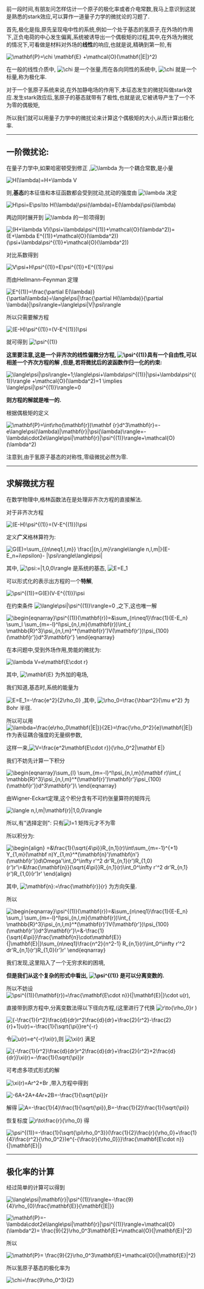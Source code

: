 前一段时间,有朋友问怎样估计一个原子的极化率或者介电常数,我马上意识到这就是熟悉的stark效应,可以算作一道量子力学的微扰论的习题了.

首先,极化是指,原先呈现电中性的系统,例如一个处于基态的氢原子,在外场的作用下,正负电荷的中心发生偏离,系统被诱导出一个偶极矩的过程,其中,在外场为微扰的情况下,可看做是材料对外场的**线性**的响应,也就是说,精确到第一阶,有

![\mathbf{P}=\chi \mathbf{E} +\mathcal{O}(\mathbf{|E|}^2)](https://www.zhihu.com/equation?tex=%5Cmathbf%7BP%7D%3D%5Cchi+%5Cmathbf%7BE%7D+%2B%5Cmathcal%7BO%7D%28%5Cmathbf%7B%7CE%7C%7D%5E2%29)

在一般的线性介质中, ![\chi](https://www.zhihu.com/equation?tex=%5Cchi) 是一个张量,而在各向同性的系统中, ![\chi](https://www.zhihu.com/equation?tex=%5Cchi) 就是一个标量,称为极化率.

对于一个氢原子系统来说,在外加静电场的作用下,本征态发生的微扰叫做stark效应.发生stark效应后,氢原子的基态就带有了极性,也就是说,它被诱导产生了一个不为零的偶极矩,

所以我们就可以用量子力学中的微扰论来计算这个偶极矩的大小,从而计算出极化率.

------

## **一阶微扰论:**

在量子力学中,如果哈密顿受到修正 ,![\lambda](https://www.zhihu.com/equation?tex=%5Clambda) 为一个耦合常数,是小量

![H(\lambda)=H+\lambda V](https://www.zhihu.com/equation?tex=H%28%5Clambda%29%3DH%2B%5Clambda+V)

则,**基态**的本征值和本征函数都会受到扰动,扰动的强度由 ![\lambda](https://www.zhihu.com/equation?tex=%5Clambda) 决定

![H\psi=E\psi\to H(\lambda)\psi(\lambda)=E(\lambda)\psi(\lambda)](https://www.zhihu.com/equation?tex=H%5Cpsi%3DE%5Cpsi%5Cto+H%28%5Clambda%29%5Cpsi%28%5Clambda%29%3DE%28%5Clambda%29%5Cpsi%28%5Clambda%29)

两边同时展开到 ![\lambda](https://www.zhihu.com/equation?tex=%5Clambda) 的一阶项得到

![(H+\lambda V)(\psi+\lambda\psi^{(1)}+\mathcal{O}(\lambda^2))=(E+\lambda E^{(1)}+\mathcal{O}(\lambda^2))(\psi+\lambda\psi^{(1)}+\mathcal{O}(\lambda^2))](https://www.zhihu.com/equation?tex=%28H%2B%5Clambda+V%29%28%5Cpsi%2B%5Clambda%5Cpsi%5E%7B%281%29%7D%2B%5Cmathcal%7BO%7D%28%5Clambda%5E2%29%29%3D%28E%2B%5Clambda+E%5E%7B%281%29%7D%2B%5Cmathcal%7BO%7D%28%5Clambda%5E2%29%29%28%5Cpsi%2B%5Clambda%5Cpsi%5E%7B%281%29%7D%2B%5Cmathcal%7BO%7D%28%5Clambda%5E2%29%29)

对比系数得到

![V\psi+H\psi^{(1)}=E\psi^{(1)}+E^{(1)}\psi](https://www.zhihu.com/equation?tex=V%5Cpsi%2BH%5Cpsi%5E%7B%281%29%7D%3DE%5Cpsi%5E%7B%281%29%7D%2BE%5E%7B%281%29%7D%5Cpsi)

而由Hellmann–Feynman 定理

![E^{(1)}=\frac{\partial E(\lambda)}{\partial\lambda}=\langle\psi|\frac{\partial H(\lambda)}{\partial \lambda}|\psi\rangle=\langle\psi|V|\psi\rangle](https://www.zhihu.com/equation?tex=E%5E%7B%281%29%7D%3D%5Cfrac%7B%5Cpartial+E%28%5Clambda%29%7D%7B%5Cpartial%5Clambda%7D%3D%5Clangle%5Cpsi%7C%5Cfrac%7B%5Cpartial+H%28%5Clambda%29%7D%7B%5Cpartial+%5Clambda%7D%7C%5Cpsi%5Crangle%3D%5Clangle%5Cpsi%7CV%7C%5Cpsi%5Crangle)

所以只需要解方程

![(E-H)\psi^{(1)}=(V-E^{(1)})\psi](https://www.zhihu.com/equation?tex=%28E-H%29%5Cpsi%5E%7B%281%29%7D%3D%28V-E%5E%7B%281%29%7D%29%5Cpsi)

就可得到 ![\psi^{(1)}](https://www.zhihu.com/equation?tex=%5Cpsi%5E%7B%281%29%7D)

**这里要注意,这是一个非齐次的线性偏微分方程, ![\psi^{(1)}](https://www.zhihu.com/equation?tex=%5Cpsi%5E%7B%281%29%7D)具有一个自由性,可以相差一个齐次方程的解** **,但是,若将微扰后的波函数作归一化的约束:**

![\langle\psi|\psi\rangle=1;\langle\psi+\lambda\psi^{(1)}|\psi+\lambda\psi^{(1)}\rangle +\mathcal{O}(\lambda^2)=1 \implies \langle\psi|\psi^{(1)}\rangle=0](https://www.zhihu.com/equation?tex=%5Clangle%5Cpsi%7C%5Cpsi%5Crangle%3D1%3B%5Clangle%5Cpsi%2B%5Clambda%5Cpsi%5E%7B%281%29%7D%7C%5Cpsi%2B%5Clambda%5Cpsi%5E%7B%281%29%7D%5Crangle+%2B%5Cmathcal%7BO%7D%28%5Clambda%5E2%29%3D1+%5Cimplies+%5Clangle%5Cpsi%7C%5Cpsi%5E%7B%281%29%7D%5Crangle%3D0)

**则方程的解就是唯一的.**

根据偶极矩的定义

![\mathbf{P}=\int\rho(\mathbf{r})\mathbf {r}d^3\mathbf{r}=-e\langle\psi(\lambda)|\mathbf{r}|\psi(\lambda)\rangle=-\lambda\cdot2e\langle\psi|\mathbf{r}|\psi^{(1)}\rangle+\mathcal{O}(\lambda^2)](https://www.zhihu.com/equation?tex=%5Cmathbf%7BP%7D%3D%5Cint%5Crho%28%5Cmathbf%7Br%7D%29%5Cmathbf+%7Br%7Dd%5E3%5Cmathbf%7Br%7D%3D-e%5Clangle%5Cpsi%28%5Clambda%29%7C%5Cmathbf%7Br%7D%7C%5Cpsi%28%5Clambda%29%5Crangle%3D-%5Clambda%5Ccdot2e%5Clangle%5Cpsi%7C%5Cmathbf%7Br%7D%7C%5Cpsi%5E%7B%281%29%7D%5Crangle%2B%5Cmathcal%7BO%7D%28%5Clambda%5E2%29)

注意到,由于氢原子基态的对称性,零级微扰必然为零.

------

## **求解微扰方程**

在数学物理中,格林函数法在是处理非齐次方程的直接解法.

对于非齐次方程

![(E-H)\psi^{(1)}=(V-E^{(1)})\psi](https://www.zhihu.com/equation?tex=%28E-H%29%5Cpsi%5E%7B%281%29%7D%3D%28V-E%5E%7B%281%29%7D%29%5Cpsi)

定义**广义**格林算符为:

![G(E)=\sum_{\{n\neq1,l,m\}} \frac{|{n,l,m}\rangle\langle n,l,m|}{E-E_n+i\epsilon}- |\psi\rangle\langle\psi|](https://www.zhihu.com/equation?tex=G%28E%29%3D%5Csum_%7B%5C%7Bn%5Cneq1%2Cl%2Cm%5C%7D%7D+%5Cfrac%7B%7C%7Bn%2Cl%2Cm%7D%5Crangle%5Clangle+n%2Cl%2Cm%7C%7D%7BE-E_n%2Bi%5Cepsilon%7D-+%7C%5Cpsi%5Crangle%5Clangle%5Cpsi%7C)

其中, ![\psi:=|1,0,0\rangle](https://www.zhihu.com/equation?tex=%5Cpsi%3A%3D%7C1%2C0%2C0%5Crangle) 是系统的基态, ![E=E_1](https://www.zhihu.com/equation?tex=E%3DE_1)

可以形式化的表示出方程的一个**特解**,

![\psi^{(1)}=G(E)(V-E^{(1)})\psi](https://www.zhihu.com/equation?tex=%5Cpsi%5E%7B%281%29%7D%3DG%28E%29%28V-E%5E%7B%281%29%7D%29%5Cpsi)

在约束条件 ![\langle\psi|\psi^{(1)}\rangle=0](https://www.zhihu.com/equation?tex=%5Clangle%5Cpsi%7C%5Cpsi%5E%7B%281%29%7D%5Crangle%3D0) ,之下,这也唯一解

![\begin{eqnarray}\psi^{(1)}(\mathbf{r})=&\sum_{n\neq1}\frac{1}{E-E_n} \sum_l \sum_{m=-l}^l\psi_{n,l,m}(\mathbf{r})\int_{ \mathbb{R}^3}\psi_{n,l,m}^*(\mathbf{r}')V(\mathbf{r'})\psi_{100}(\mathbf{r'})d^3\mathbf{r'} \end{eqnarray}](https://www.zhihu.com/equation?tex=%5Cbegin%7Beqnarray%7D%5Cpsi%5E%7B%281%29%7D%28%5Cmathbf%7Br%7D%29%3D%26%5Csum_%7Bn%5Cneq1%7D%5Cfrac%7B1%7D%7BE-E_n%7D+%5Csum_l+%5Csum_%7Bm%3D-l%7D%5El%5Cpsi_%7Bn%2Cl%2Cm%7D%28%5Cmathbf%7Br%7D%29%5Cint_%7B+%5Cmathbb%7BR%7D%5E3%7D%5Cpsi_%7Bn%2Cl%2Cm%7D%5E%2A%28%5Cmathbf%7Br%7D%27%29V%28%5Cmathbf%7Br%27%7D%29%5Cpsi_%7B100%7D%28%5Cmathbf%7Br%27%7D%29d%5E3%5Cmathbf%7Br%27%7D+%5Cend%7Beqnarray%7D)

在本问题中,受到外场作用,势能的微扰为:

![\lambda V=e\mathbf{E\cdot r}](https://www.zhihu.com/equation?tex=%5Clambda+V%3De%5Cmathbf%7BE%5Ccdot+r%7D)

其中, ![\mathbf{E}](https://www.zhihu.com/equation?tex=%5Cmathbf%7BE%7D) 为外加的电场,

我们知道,基态时,系统的能量为

![E=E_1=-\frac{e^2}{2\rho_0}](https://www.zhihu.com/equation?tex=E%3DE_1%3D-%5Cfrac%7Be%5E2%7D%7B2%5Crho_0%7D) ,其中, ![\rho_0=\frac{\hbar^2}{\mu e^2}](https://www.zhihu.com/equation?tex=%5Crho_0%3D%5Cfrac%7B%5Chbar%5E2%7D%7B%5Cmu+e%5E2%7D) 为Bohr 半径.

所以可以用 ![\lambda=\frac{e\rho_0\mathbf{|E|}}{2E}=\frac{\rho_0^2}{e}\mathbf{|E|}](https://www.zhihu.com/equation?tex=%5Clambda%3D%5Cfrac%7Be%5Crho_0%5Cmathbf%7B%7CE%7C%7D%7D%7B2E%7D%3D%5Cfrac%7B%5Crho_0%5E2%7D%7Be%7D%5Cmathbf%7B%7CE%7C%7D) 作为表征耦合强度的无量纲参数,

这样一来,![V=\frac{e^2\mathbf{E\cdot r}}{\rho_0^2|\mathbf E|}](https://www.zhihu.com/equation?tex=V%3D%5Cfrac%7Be%5E2%5Cmathbf%7BE%5Ccdot+r%7D%7D%7B%5Crho_0%5E2%7C%5Cmathbf+E%7C%7D)

我们不妨先计算一下积分

![\begin{eqnarray}\sum_{l} \sum_{m=-l}^l\psi_{n,l,m}(\mathbf r)\int_{ \mathbb{R}^3}\psi_{n,l,m}^*(\mathbf{r}')\mathbf{r'}\psi_{100}(\mathbf{r'})d^3\mathbf{r'}\\ \end{eqnarray}](https://www.zhihu.com/equation?tex=%5Cbegin%7Beqnarray%7D%5Csum_%7Bl%7D+%5Csum_%7Bm%3D-l%7D%5El%5Cpsi_%7Bn%2Cl%2Cm%7D%28%5Cmathbf+r%29%5Cint_%7B+%5Cmathbb%7BR%7D%5E3%7D%5Cpsi_%7Bn%2Cl%2Cm%7D%5E%2A%28%5Cmathbf%7Br%7D%27%29%5Cmathbf%7Br%27%7D%5Cpsi_%7B100%7D%28%5Cmathbf%7Br%27%7D%29d%5E3%5Cmathbf%7Br%27%7D%5C%5C+%5Cend%7Beqnarray%7D)

由Wigner-Eckart定理,这个积分含有不可约张量算符的矩阵元

![\langle n,l,m|\mathbf{r}|1,0,0\rangle](https://www.zhihu.com/equation?tex=%5Clangle+n%2Cl%2Cm%7C%5Cmathbf%7Br%7D%7C1%2C0%2C0%5Crangle)

所以,有"选择定则": 只有![l=1](https://www.zhihu.com/equation?tex=l%3D1) 矩阵元才不为零

所以积分为:

![\begin{align} =&\frac{1}{\sqrt{4\pi}}R_{n,1}(r)\int\sum_{m=-1}^{+1} Y_{1,m}(\mathbf n)Y_{1,m}^*(\mathbf{n}')\mathbf{n'}(\mathbf{r'})d\Omega'\int_0^\infty r'^2 dr'R_{n,1}(r')R_{1,0}(r')r'\\=&\frac{\mathbf{n}}{\sqrt{4\pi}}R_{n,1}(r)\int_0^\infty r'^2 dr'R_{n,1}(r')R_{1,0}(r')r' \end{align}](https://www.zhihu.com/equation?tex=%5Cbegin%7Balign%7D+%3D%26%5Cfrac%7B1%7D%7B%5Csqrt%7B4%5Cpi%7D%7DR_%7Bn%2C1%7D%28r%29%5Cint%5Csum_%7Bm%3D-1%7D%5E%7B%2B1%7D+Y_%7B1%2Cm%7D%28%5Cmathbf+n%29Y_%7B1%2Cm%7D%5E%2A%28%5Cmathbf%7Bn%7D%27%29%5Cmathbf%7Bn%27%7D%28%5Cmathbf%7Br%27%7D%29d%5COmega%27%5Cint_0%5E%5Cinfty+r%27%5E2+dr%27R_%7Bn%2C1%7D%28r%27%29R_%7B1%2C0%7D%28r%27%29r%27%5C%5C%3D%26%5Cfrac%7B%5Cmathbf%7Bn%7D%7D%7B%5Csqrt%7B4%5Cpi%7D%7DR_%7Bn%2C1%7D%28r%29%5Cint_0%5E%5Cinfty+r%27%5E2+dr%27R_%7Bn%2C1%7D%28r%27%29R_%7B1%2C0%7D%28r%27%29r%27+%5Cend%7Balign%7D)

其中, ![\mathbf{n}:=\frac{\mathbf{r}}{r}](https://www.zhihu.com/equation?tex=%5Cmathbf%7Bn%7D%3A%3D%5Cfrac%7B%5Cmathbf%7Br%7D%7D%7Br%7D) 为方向矢量.

所以

![\begin{eqnarray}\psi^{(1)}(\mathbf{r})=&\sum_{n\neq1}\frac{1}{E-E_n} \sum_l \sum_{m=-l}^l\psi_{n,l,m}(\mathbf{r})\int_{ \mathbb{R}^3}\psi_{n,l,m}^*(\mathbf{r}')V(\mathbf{r'})\psi_{100}(\mathbf{r'})d^3\mathbf{r'}\\=&-\frac{1}{\sqrt{4\pi}}\frac{\mathbf{n}\cdot\mathbf{E}}{|\mathbf{E}|}\sum_{n\neq1}\frac{n^2}{n^2-1} R_{n,1}(r)\int_0^\infty r'^2 dr'R_{n,1}(r')R_{1,0}(r')r' \end{eqnarray}](https://www.zhihu.com/equation?tex=%5Cbegin%7Beqnarray%7D%5Cpsi%5E%7B%281%29%7D%28%5Cmathbf%7Br%7D%29%3D%26%5Csum_%7Bn%5Cneq1%7D%5Cfrac%7B1%7D%7BE-E_n%7D+%5Csum_l+%5Csum_%7Bm%3D-l%7D%5El%5Cpsi_%7Bn%2Cl%2Cm%7D%28%5Cmathbf%7Br%7D%29%5Cint_%7B+%5Cmathbb%7BR%7D%5E3%7D%5Cpsi_%7Bn%2Cl%2Cm%7D%5E%2A%28%5Cmathbf%7Br%7D%27%29V%28%5Cmathbf%7Br%27%7D%29%5Cpsi_%7B100%7D%28%5Cmathbf%7Br%27%7D%29d%5E3%5Cmathbf%7Br%27%7D%5C%5C%3D%26-%5Cfrac%7B1%7D%7B%5Csqrt%7B4%5Cpi%7D%7D%5Cfrac%7B%5Cmathbf%7Bn%7D%5Ccdot%5Cmathbf%7BE%7D%7D%7B%7C%5Cmathbf%7BE%7D%7C%7D%5Csum_%7Bn%5Cneq1%7D%5Cfrac%7Bn%5E2%7D%7Bn%5E2-1%7D+R_%7Bn%2C1%7D%28r%29%5Cint_0%5E%5Cinfty+r%27%5E2+dr%27R_%7Bn%2C1%7D%28r%27%29R_%7B1%2C0%7D%28r%27%29r%27+%5Cend%7Beqnarray%7D)

我们发现,这里陷入了一个无穷求和的困境,

**但是我们从这个复杂的形式中看出, ![\psi^{(1)}](https://www.zhihu.com/equation?tex=%5Cpsi%5E%7B%281%29%7D) 是可以分离变数的.**

所以不妨设 ![\psi^{(1)}(\mathbf{r})=\frac{\mathbf{E\cdot n}}{|\mathbf{E}|}\cdot u(r)](https://www.zhihu.com/equation?tex=%5Cpsi%5E%7B%281%29%7D%28%5Cmathbf%7Br%7D%29%3D%5Cfrac%7B%5Cmathbf%7BE%5Ccdot+n%7D%7D%7B%7C%5Cmathbf%7BE%7D%7C%7D%5Ccdot+u%28r%29),

直接带到原方程中,分离变数法得以下径向方程,(这里进行了代换 ![r\to{\rho_0}r](https://www.zhihu.com/equation?tex=r%5Cto%7B%5Crho_0%7Dr) )

![\{-\frac{1}{r^2}\frac{d}{dr}r^2\frac{d}{dr}+\frac{2}{r^2}-\frac{2}{r}+1\}u(r)=-\frac{1}{\sqrt{\pi}}re^{-r}](https://www.zhihu.com/equation?tex=%5C%7B-%5Cfrac%7B1%7D%7Br%5E2%7D%5Cfrac%7Bd%7D%7Bdr%7Dr%5E2%5Cfrac%7Bd%7D%7Bdr%7D%2B%5Cfrac%7B2%7D%7Br%5E2%7D-%5Cfrac%7B2%7D%7Br%7D%2B1%5C%7Du%28r%29%3D-%5Cfrac%7B1%7D%7B%5Csqrt%7B%5Cpi%7D%7Dre%5E%7B-r%7D)

令![u(r)=e^{-r}\xi(r)](https://www.zhihu.com/equation?tex=u%28r%29%3De%5E%7B-r%7D%5Cxi%28r%29),则 ![\xi(r)](https://www.zhihu.com/equation?tex=%5Cxi%28r%29) 满足

![\{-\frac{1}{r^2}\frac{d}{dr}r^2\frac{d}{dr}+\frac{2}{r^2}+2\frac{d}{dr}\}\xi(r)=-\frac{1}{\sqrt{\pi}}r](https://www.zhihu.com/equation?tex=%5C%7B-%5Cfrac%7B1%7D%7Br%5E2%7D%5Cfrac%7Bd%7D%7Bdr%7Dr%5E2%5Cfrac%7Bd%7D%7Bdr%7D%2B%5Cfrac%7B2%7D%7Br%5E2%7D%2B2%5Cfrac%7Bd%7D%7Bdr%7D%5C%7D%5Cxi%28r%29%3D-%5Cfrac%7B1%7D%7B%5Csqrt%7B%5Cpi%7D%7Dr)

可考虑多项式形式的解

![\xi(r)=Ar^2+Br](https://www.zhihu.com/equation?tex=%5Cxi%28r%29%3DAr%5E2%2BBr) ,带入方程中得到

![-6A+2A+4Ar+2B=-\frac{1}{\sqrt{\pi}}r](https://www.zhihu.com/equation?tex=-6A%2B2A%2B4Ar%2B2B%3D-%5Cfrac%7B1%7D%7B%5Csqrt%7B%5Cpi%7D%7Dr)

解得 ![A=-\frac{1}{4}\frac{1}{\sqrt{\pi}},B=-\frac{1}{2}\frac{1}{\sqrt{\pi}}](https://www.zhihu.com/equation?tex=A%3D-%5Cfrac%7B1%7D%7B4%7D%5Cfrac%7B1%7D%7B%5Csqrt%7B%5Cpi%7D%7D%2CB%3D-%5Cfrac%7B1%7D%7B2%7D%5Cfrac%7B1%7D%7B%5Csqrt%7B%5Cpi%7D%7D)

恢复标度 ![r\to\frac{r}{\rho_0}](https://www.zhihu.com/equation?tex=r%5Cto%5Cfrac%7Br%7D%7B%5Crho_0%7D) 得

![\psi^{(1)}=-\frac{1}{\sqrt{\pi\rho_0^3}}(\frac{1}{2}\frac{r}{\rho_0}+\frac{1}{4}\frac{r^2}{\rho_0^2})e^{-{\frac{r}{\rho_0}}}\frac{\mathbf{E\cdot n}}{|\mathbf{E}|}](https://www.zhihu.com/equation?tex=%5Cpsi%5E%7B%281%29%7D%3D-%5Cfrac%7B1%7D%7B%5Csqrt%7B%5Cpi%5Crho_0%5E3%7D%7D%28%5Cfrac%7B1%7D%7B2%7D%5Cfrac%7Br%7D%7B%5Crho_0%7D%2B%5Cfrac%7B1%7D%7B4%7D%5Cfrac%7Br%5E2%7D%7B%5Crho_0%5E2%7D%29e%5E%7B-%7B%5Cfrac%7Br%7D%7B%5Crho_0%7D%7D%7D%5Cfrac%7B%5Cmathbf%7BE%5Ccdot+n%7D%7D%7B%7C%5Cmathbf%7BE%7D%7C%7D)

------

## **极化率的计算**

经过简单的计算可以得到

![\langle\psi|\mathbf{r}|\psi^{(1)}\rangle=-\frac{9}{4}\rho_{0}\frac{\mathbf{E}}{\mathbf{|E|}}](https://www.zhihu.com/equation?tex=%5Clangle%5Cpsi%7C%5Cmathbf%7Br%7D%7C%5Cpsi%5E%7B%281%29%7D%5Crangle%3D-%5Cfrac%7B9%7D%7B4%7D%5Crho_%7B0%7D%5Cfrac%7B%5Cmathbf%7BE%7D%7D%7B%5Cmathbf%7B%7CE%7C%7D%7D)

![\mathbf{P}=-\lambda\cdot2e\langle\psi|\mathbf{r}|\psi^{(1)}\rangle+\mathcal{O}(\lambda^2)= \frac{9}{2}\rho_0^3\mathbf{E}+\mathcal{O}(|\mathbf{E}|^2)](https://www.zhihu.com/equation?tex=%5Cmathbf%7BP%7D%3D-%5Clambda%5Ccdot2e%5Clangle%5Cpsi%7C%5Cmathbf%7Br%7D%7C%5Cpsi%5E%7B%281%29%7D%5Crangle%2B%5Cmathcal%7BO%7D%28%5Clambda%5E2%29%3D+%5Cfrac%7B9%7D%7B2%7D%5Crho_0%5E3%5Cmathbf%7BE%7D%2B%5Cmathcal%7BO%7D%28%7C%5Cmathbf%7BE%7D%7C%5E2%29)

所以

![\mathbf{P}= \frac{9}{2}\rho_0^3\mathbf{E}+\mathcal{O}(|\mathbf{E}|^2)](https://www.zhihu.com/equation?tex=%5Cmathbf%7BP%7D%3D+%5Cfrac%7B9%7D%7B2%7D%5Crho_0%5E3%5Cmathbf%7BE%7D%2B%5Cmathcal%7BO%7D%28%7C%5Cmathbf%7BE%7D%7C%5E2%29)

所以氢原子基态的极化率为

![\chi=\frac{9\rho_0^3}{2}](https://www.zhihu.com/equation?tex=%5Cchi%3D%5Cfrac%7B9%5Crho_0%5E3%7D%7B2%7D)